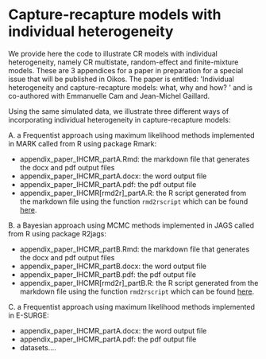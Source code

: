Capture-recapture models with individual heterogeneity
==================================================

We provide here the code to illustrate CR models with individual heterogeneity, namely CR multistate, random-effect and 
finite-mixture models. These are 3 appendices for a paper in preparation for a special issue that will be published in Oikos.
The paper is entitled: 'Individual heterogeneity and capture-recapture models: what, why and how? ' and is co-authored with Emmanuelle Cam and Jean-Michel Gaillard.

Using the same simulated data, we illustrate three different ways of incorporating individual heterogeneity in capture-recapture models:

A. a Frequentist approach using maximum likelihood methods implemented in MARK called from R using package Rmark:
  + appendix_paper_IHCMR_partA.Rmd: the markdown file that generates the docx and pdf output files
  + appendix_paper_IHCMR_partA.docx: the word output file
  + appendix_paper_IHCMR_partA.pdf: the pdf output file
  + appendix_paper_IHCMR[rmd2r]_partA.R: the R script generated from the markdown file using the function `rmd2rscript` which can be found [here](http://rstudio-pubs-static.s3.amazonaws.com/12734_0a38887f19a34d92b7311a2c9cb15022.html).

B. a Bayesian approach using MCMC methods implemented in JAGS called from R using package R2jags:
  + appendix_paper_IHCMR_partB.Rmd: the markdown file that generates the docx and pdf output files
  + appendix_paper_IHCMR_partB.docx: the word output file
  + appendix_paper_IHCMR_partB.pdf: the pdf output file
  + appendix_paper_IHCMR[rmd2r]_partB.R: the R script generated from the markdown file using the function `rmd2rscript` which can be found [here](http://rstudio-pubs-static.s3.amazonaws.com/12734_0a38887f19a34d92b7311a2c9cb15022.html).

C. a Frequentist approach using maximum likelihood methods implemented in E-SURGE:
  + appendix_paper_IHCMR_partA.docx: the word output file
  + appendix_paper_IHCMR_partA.pdf: the pdf output file
  + datasets....
